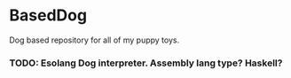 # BasedDog
Dog based repository for all of my puppy toys.

### TODO: Esolang Dog interpreter. Assembly lang type? Haskell?
